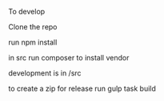 To develop

Clone the repo

run npm install

in src run composer to install vendor

development is in /src

to create a zip for release run gulp task build
